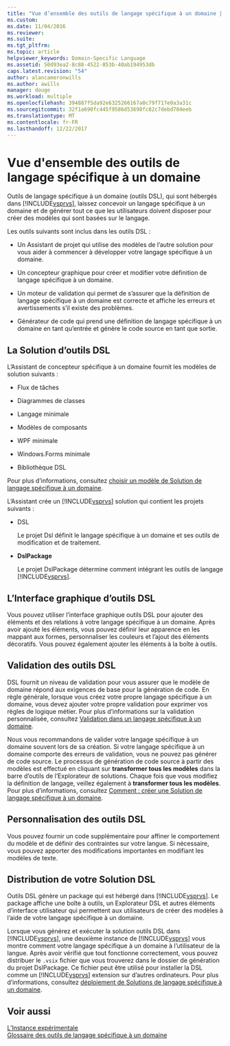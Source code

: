 ```yaml
---
title: "Vue d’ensemble des outils de langage spécifique à un domaine | Documents Microsoft"
ms.custom: 
ms.date: 11/04/2016
ms.reviewer: 
ms.suite: 
ms.tgt_pltfrm: 
ms.topic: article
helpviewer_keywords: Domain-Specific Language
ms.assetid: 50d93ea2-8c88-4522-853b-40ab194953db
caps.latest.revision: "54"
author: alancameronwills
ms.author: awills
manager: douge
ms.workload: multiple
ms.openlocfilehash: 394887f5da92e6325266167a0c79f717e0a3a31c
ms.sourcegitcommit: 32f1a690fc445f9586d53698fc82c7debd784eeb
ms.translationtype: MT
ms.contentlocale: fr-FR
ms.lasthandoff: 12/22/2017
---
```

# <a name="overview-of-domain-specific-language-tools"></a>Vue d'ensemble des outils de langage spécifique à un domaine
Outils de langage spécifique à un domaine (outils DSL), qui sont hébergés dans [!INCLUDE[vsprvs](../code-quality/includes/vsprvs_md.md)], laissez concevoir un langage spécifique à un domaine et de générer tout ce que les utilisateurs doivent disposer pour créer des modèles qui sont basées sur le langage.  
  
 Les outils suivants sont inclus dans les outils DSL :  
  
-   Un Assistant de projet qui utilise des modèles de l’autre solution pour vous aider à commencer à développer votre langage spécifique à un domaine.  
  
-   Un concepteur graphique pour créer et modifier votre définition de langage spécifique à un domaine.  
  
-   Un moteur de validation qui permet de s’assurer que la définition de langage spécifique à un domaine est correcte et affiche les erreurs et avertissements s’il existe des problèmes.  
  
-   Générateur de code qui prend une définition de langage spécifique à un domaine en tant qu’entrée et génère le code source en tant que sortie.  
  
## <a name="the-dsl-tools-solution"></a>La Solution d’outils DSL  
 L’Assistant de concepteur spécifique à un domaine fournit les modèles de solution suivants :  
  
-   Flux de tâches  
  
-   Diagrammes de classes  
  
-   Langage minimale  
  
-   Modèles de composants  
  
-   WPF minimale  
  
-   Windows.Forms minimale  
  
-   Bibliothèque DSL  
  
 Pour plus d’informations, consultez [choisir un modèle de Solution de langage spécifique à un domaine](../modeling/choosing-a-domain-specific-language-solution-template.md).  
  
 L’Assistant crée un [!INCLUDE[vsprvs](../code-quality/includes/vsprvs_md.md)] solution qui contient les projets suivants :  
  
-   DSL  
  
     Le projet Dsl définit le langage spécifique à un domaine et ses outils de modification et de traitement.  
  
-   **DslPackage**  
  
     Le projet DslPackage détermine comment intégrant les outils de langage [!INCLUDE[vsprvs](../code-quality/includes/vsprvs_md.md)].  
  
## <a name="the-dsl-tools-graphical-interface"></a>L’Interface graphique d’outils DSL  
 Vous pouvez utiliser l’interface graphique outils DSL pour ajouter des éléments et des relations à votre langage spécifique à un domaine. Après avoir ajouté les éléments, vous pouvez définir leur apparence en les mappant aux formes, personnaliser les couleurs et l’ajout des éléments décoratifs. Vous pouvez également ajouter les éléments à la boîte à outils.  
  
## <a name="validation-in-dsl-tools"></a>Validation des outils DSL  
 DSL fournit un niveau de validation pour vous assurer que le modèle de domaine répond aux exigences de base pour la génération de code. En règle générale, lorsque vous créez votre propre langage spécifique à un domaine, vous devez ajouter votre propre validation pour exprimer vos règles de logique métier. Pour plus d’informations sur la validation personnalisée, consultez [Validation dans un langage spécifique à un domaine](../modeling/validation-in-a-domain-specific-language.md).  
  
 Nous vous recommandons de valider votre langage spécifique à un domaine souvent lors de sa création. Si votre langage spécifique à un domaine comporte des erreurs de validation, vous ne pouvez pas générer de code source. Le processus de génération de code source à partir des modèles est effectué en cliquant sur **transformer tous les modèles** dans la barre d’outils de l’Explorateur de solutions. Chaque fois que vous modifiez la définition de langage, veillez également à **transformer tous les modèles**. Pour plus d’informations, consultez [Comment : créer une Solution de langage spécifique à un domaine](../modeling/how-to-create-a-domain-specific-language-solution.md).  
  
## <a name="customization-of-dsl-tools"></a>Personnalisation des outils DSL  
 Vous pouvez fournir un code supplémentaire pour affiner le comportement du modèle et de définir des contraintes sur votre langue. Si nécessaire, vous pouvez apporter des modifications importantes en modifiant les modèles de texte.  
  
## <a name="distributing-your-dsl-solution"></a>Distribution de votre Solution DSL  
 Outils DSL génère un package qui est hébergé dans [!INCLUDE[vsprvs](../code-quality/includes/vsprvs_md.md)]. Le package affiche une boîte à outils, un Explorateur DSL et autres éléments d’interface utilisateur qui permettent aux utilisateurs de créer des modèles à l’aide de votre langage spécifique à un domaine.  
  
 Lorsque vous générez et exécuter la solution outils DSL dans [!INCLUDE[vsprvs](../code-quality/includes/vsprvs_md.md)], une deuxième instance de [!INCLUDE[vsprvs](../code-quality/includes/vsprvs_md.md)] vous montre comment votre langage spécifique à un domaine à l’utilisateur de la langue. Après avoir vérifié que tout fonctionne correctement, vous pouvez distribuer le `.vsix` fichier que vous trouverez dans le dossier de génération du projet DslPackage. Ce fichier peut être utilisé pour installer la DSL comme un [!INCLUDE[vsprvs](../code-quality/includes/vsprvs_md.md)] extension sur d’autres ordinateurs.  Pour plus d’informations, consultez [déploiement de Solutions de langage spécifique à un domaine](../modeling/deploying-domain-specific-language-solutions.md).  
  
## <a name="see-also"></a>Voir aussi  
 [L’Instance expérimentale](../extensibility/the-experimental-instance.md)   
 [Glossaire des outils de langage spécifique à un domaine](http://msdn.microsoft.com/en-us/ca5e84cb-a315-465c-be24-76aa3df276aa)